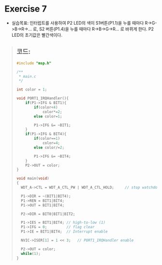 Exercise 7
==========

+ 실습목표: 인터럽트를 사용하여 P2 LED의 색이 S1버튼(P1.1)을 누를 때마다 R->G->B->R->... 로, S2 버튼(P1.4)을
  누를 때마다 R->B->G->R... 로 바뀌게 한다. P2 LED의 초기값은 빨간색이다.   
> 코드:
> -----
> ```c
> #include "msp.h"
> 
> /**
>  * main.c
>  */
> 
> int color = 1;
> 
> void PORT1_IRQHandler(){
>     if(P1->IFG & BIT1){
>         if(color<4)
>             color*=2;
>         else color=1;
> 
>         P1->IFG &= ~BIT1;
>     }
>     if(P1->IFG & BIT4){
>         if(color==1)
>             color=4;
>         else color/=2;
> 
>         P1->IFG &= ~BIT4;
>     }
>     P2->OUT = color;
> }
> 
> void main(void)
> {
> 	WDT_A->CTL = WDT_A_CTL_PW | WDT_A_CTL_HOLD;		// stop watchdog timer
> 
> 	P1->DIR = ~(BIT1|BIT4);
> 	P1->REN = BIT1|BIT4;
> 	P1->OUT = BIT1|BIT4;
> 
> 	P2->DIR = BIT0|BIT1|BIT2;
> 
> 	P1->IES = BIT1|BIT4; // high-to-low (1)
> 	P1->IFG = 0;         // flag clear
> 	P1->IE = BIT1|BIT4;  // Interrupt enable
> 
> 	NVIC->ISER[1] = 1 << 3;   // PORT1_IRQHandler enable
> 
> 	P2->OUT = color;
> 	while(1);
> }
> 
> ```
